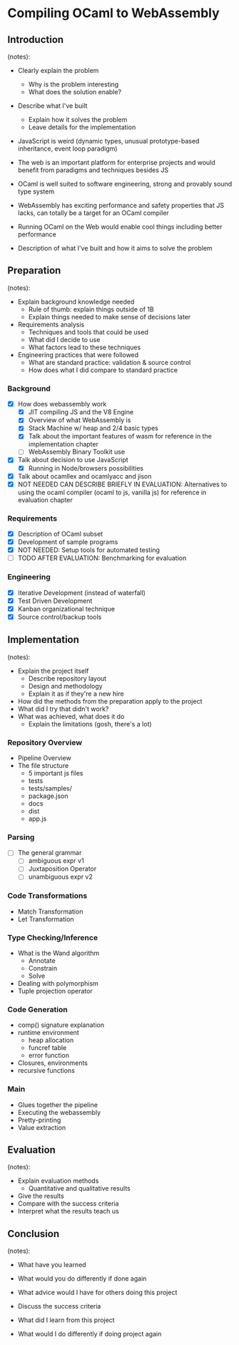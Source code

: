# Compiling OCaml to WebAssembly
## Introduction
(notes):
- Clearly explain the problem
   - Why is the problem interesting
   - What does the solution enable?
- Describe what I've built
   - Explain how it solves the problem
   - Leave details for the implementation

- JavaScript is weird (dynamic types, unusual prototype-based inheritance, event loop paradigm)
- The web is an important platform for enterprise projects and would benefit from paradigms and techniques besides JS
- OCaml is well suited to software engineering, strong and provably sound type system
- WebAssembly has exciting performance and safety properties that JS lacks, can totally be a target for an OCaml compiler
- Running OCaml on the Web would enable cool things including better performance
- Description of what I've built and how it aims to solve the problem

## Preparation
(notes):
- Explain background knowledge needed
   - Rule of thumb: explain things outside of 1B
   - Explain things needed to make sense of decisions later
- Requirements analysis
   - Techniques and tools that could be used
   - What did I decide to use
   - What factors lead to these techniques
- Engineering practices that were followed
   - What are standard practice: validation & source control
   - How does what I did compare to standard practice

### Background
- [x] How does webassembly work
    - [x] JIT compiling JS and the V8 Engine
    - [x] Overview of what WebAssembly is
    - [x] Stack Machine w/ heap and 2/4 basic types
    - [x] Talk about the important features of wasm for reference in the implementation chapter
    - [ ] WebAssembly Binary Toolkit use
- [x] Talk about decision to use JavaScript
   - [x] Running in Node/browsers possibilities
- [x] Talk about ocamllex and ocamlyacc and jison
- [x] NOT NEEDED CAN DESCRIBE BRIEFLY IN EVALUATION: Alternatives to using the ocaml compiler (ocaml to js, vanilla js) for reference in evaluation chapter
### Requirements
- [x] Description of OCaml subset
- [x] Development of sample programs
- [x] NOT NEEDED: Setup tools for automated testing
- [ ] TODO AFTER EVALUATION: Benchmarking for evaluation
### Engineering
- [x] Iterative Development (instead of waterfall)
- [x] Test Driven Development
- [x] Kanban organizational technique
- [x] Source control/backup tools

## Implementation
(notes):
- Explain the project itself
    - Describe repository layout
    - Design and methodology
    - Explain it as if they're a new hire
- How did the methods from the preparation apply to the project
- What did I try that didn't work?
- What was achieved, what does it do
    - Explain the limitations (gosh, there's a lot)

### Repository Overview
- Pipeline Overview
- The file structure
    - 5 important js files
    - tests
    - tests/samples/
    - package.json
    - docs
    - dist
    - app.js
### Parsing
- [ ] The general grammar
   - [ ] ambiguous expr v1
   - [ ] Juxtaposition Operator
   - [ ] unambiguous expr v2
### Code Transformations
- Match Transformation
- Let Transformation
### Type Checking/Inference
- What is the Wand algorithm
    - Annotate
    - Constrain
    - Solve
- Dealing with polymorphism
- Tuple projection operator
### Code Generation
- comp() signature explanation
- runtime environment
   - heap allocation
   - funcref table
   - error function
- Closures, environments
- recursive functions
### Main
- Glues together the pipeline
- Executing the webassembly
- Pretty-printing
- Value extraction

## Evaluation
(notes):
- Explain evaluation methods
    - Quantitative and qualitative results
- Give the results
- Compare with the success criteria
- Interpret what the results teach us

## Conclusion
(notes):
- What have you learned
- What would you do differently if done again
- What advice would I have for others doing this project

- Discuss the success criteria
- What did I learn from this project
- What would I do differently if doing project again
